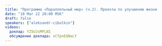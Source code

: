 ```yaml
---
title: "Программа «Параллельный мир» (ч.2). Проекты по улучшению жизни нормальных людей"
date: "10 Mar 22 20:00 MSK"
draft: false
speakers: ["aleksandr-cibulkin"]
videos:
  доклад: YZ5UJsMPLNI
  обсуждение доклада: xCfpnEQNaLY
---
```

